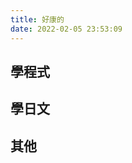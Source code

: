 ```yaml
---
title: 好康的
date: 2022-02-05 23:53:09
---
```

## 學程式
<div class="linkpage">
    <ul id="friendsList1"></ul>
</div>

<script type="text/javascript">
{
    const flist = JSON.parse(`[
        {
        "name":"OI Wiki",
        "bio":"算法",
        "avatar":"https://raw.githubusercontent.com/XChiChiX/images/main/img/0-40-ema.png",
        "link":"https://oi-wiki.org/"},
        {
        "name":"Lucky貓",
        "bio":"UVA翻譯",
        "avatar":"https://raw.githubusercontent.com/XChiChiX/images/main/img/0-51-ema.png",
        "link":"http://web.kshs.kh.edu.tw/academy/luckycat/index.htm"},
        {
        "name":"演算法筆記",
        "bio":"算法",
        "avatar":"https://raw.githubusercontent.com/XChiChiX/images/main/img/0-62-ema.png",
        "link":"https://web.ntnu.edu.tw/~algo/"},
        {
        "name":"ZeroJudge",
        "bio":"刷題",
        "avatar":"https://raw.githubusercontent.com/XChiChiX/images/main/img/1-20-ema.png",
        "link":"https://zerojudge.tw/"},
        {
        "name":"YUI HUANG 演算法學習筆記",
        "bio":"CPE就靠它了",
        "avatar":"https://raw.githubusercontent.com/XChiChiX/images/main/img/1-48-ema.png",
        "link":"https://yuihuang.com/"},
        {
        "name":"UVA",
        "bio":"刷題都英文",
        "avatar":"https://raw.githubusercontent.com/XChiChiX/images/main/img/1-28-ema.png",
        "link":"https://onlinejudge.org/"},
        {
        "name":"LeetCode",
        "bio":"刷題都英文",
        "avatar":"https://raw.githubusercontent.com/XChiChiX/images/main/img/1-45-ema.png",
        "link":"https://leetcode.com/"},
        {
        "name":"小浩算法",
        "bio":"算法",
        "avatar":"https://raw.githubusercontent.com/XChiChiX/images/main/img/1-58-ema.png",
        "link":"https://www.geekxh.com/0.0.%E5%AD%A6%E4%B9%A0%E9%A1%BB%E7%9F%A5/01.html"}
    ]`);
    let friendNodes = '';
    while (flist.length > 0) {
        const rndNum = Math.floor(Math.random()*flist.length);
        friendNodes += `<li><a target="_blank" href="${flist[rndNum].link}"><img src="${flist[rndNum].avatar || '<%- url_cdn("images/avatar.webp") %>'}"><h4>${flist[rndNum].name}</h4><p>${flist[rndNum].bio || ''}</p></a></li>`;
        flist.splice(rndNum, 1);
    }
    document.getElementById("friendsList1").innerHTML = friendNodes;
}
</script>

## 學日文

<div class="linkpage">
    <ul id="friendsList2"></ul>
</div>

<script type="text/javascript">
{
    const flist = JSON.parse(`[
        {
        "name":"時雨の町",
        "bio":"學日文",
        "avatar":"https://raw.githubusercontent.com/XChiChiX/images/main/img/0-6-ema.png",
        "link":"https://www.sigure.tw/"},
        {
        "name":"音速日語",
        "bio":"音速學日文",
        "avatar":"https://raw.githubusercontent.com/XChiChiX/images/main/img/0-5-ema.png",
        "link":"https://jp.sonic-learning.com/2020/02/11/tsukau/"}
    ]`);
    let friendNodes = '';
    while (flist.length > 0) {
        const rndNum = Math.floor(Math.random()*flist.length);
        friendNodes += `<li><a target="_blank" href="${flist[rndNum].link}"><img src="${flist[rndNum].avatar || '<%- url_cdn("images/avatar.webp") %>'}"><h4>${flist[rndNum].name}</h4><p>${flist[rndNum].bio || ''}</p></a></li>`;
        flist.splice(rndNum, 1);
    }
    document.getElementById("friendsList2").innerHTML = friendNodes;
}
</script>

## 其他

<div class="linkpage">
    <ul id="friendsList3"></ul>
</div>

<script type="text/javascript">
{
    const flist = JSON.parse(`[
        {
        "name":"巴哈姆特",
        "bio":"嗯",
        "avatar":"https://raw.githubusercontent.com/XChiChiX/images/main/img/0-29-ema.png",
        "link":"https://forum.gamer.com.tw/"},
        {
        "name":"動畫瘋",
        "bio":"看動漫",
        "avatar":"https://raw.githubusercontent.com/XChiChiX/images/main/img/0-17-ema.png",
        "link":"https://ani.gamer.com.tw/"}
    ]`);
    let friendNodes = '';
    while (flist.length > 0) {
        const rndNum = Math.floor(Math.random()*flist.length);
        friendNodes += `<li><a target="_blank" href="${flist[rndNum].link}"><img src="${flist[rndNum].avatar || '<%- url_cdn("images/avatar.webp") %>'}"><h4>${flist[rndNum].name}</h4><p>${flist[rndNum].bio || ''}</p></a></li>`;
        flist.splice(rndNum, 1);
    }
    document.getElementById("friendsList3").innerHTML = friendNodes;
}
</script>